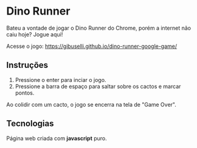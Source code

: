 # Dino Runner

Bateu a vontade de jogar o Dino Runner do Chrome, porém a internet não caiu hoje? Jogue aqui!

Acesse o jogo: https://gibuselli.github.io/dino-runner-google-game/

## Instruções

1. Pressione o enter para inciar o jogo.
1. Pressione a barra de espaço para saltar sobre os cactos e marcar pontos.

Ao colidir com um cacto, o jogo se encerra na tela de "Game Over".

## Tecnologias

Página web criada com **javascript** puro.
